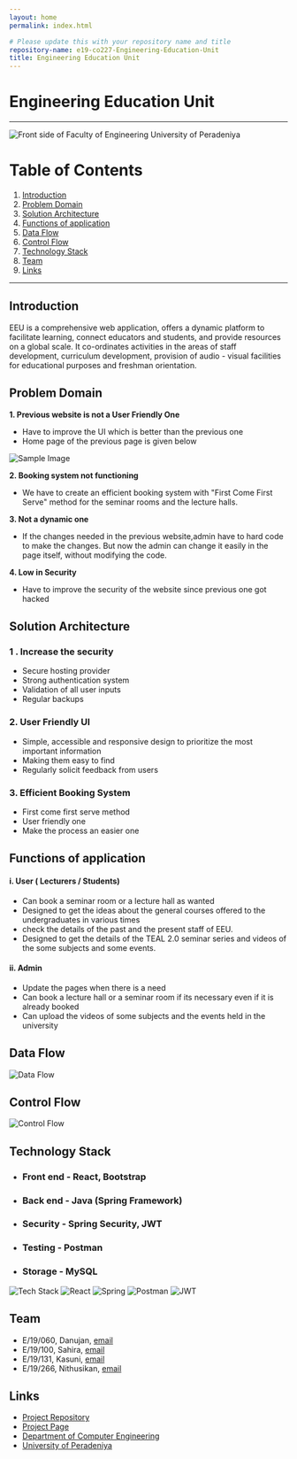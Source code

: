```yaml
---
layout: home
permalink: index.html

# Please update this with your repository name and title
repository-name: e19-co227-Engineering-Education-Unit
title: Engineering Education Unit
---
```


[comment]: # "This is the standard layout for the project, but you can clean this and use your own template"

# Engineering Education Unit

---

<!-- 
This is a sample image, to show how to add images to your page. To learn more options, please refer [this](https://projects.ce.pdn.ac.lk/docs/faq/how-to-add-an-image/)-->

![Front side of Faculty of Engineering University of Peradeniya](./images/uop.jpg)
 




# Table of Contents
1. [Introduction](#introduction)
2. [Problem Domain](#problem-domain)
3. [Solution Architecture](#solution-architecture)
4. [Functions of application](#functions-of-application)
5. [Data Flow](#data-flow)
6. [Control Flow](#control-flow)
7. [Technology Stack](#technology-stack)
5. [Team](#team)
6. [Links](#links)

---

## Introduction

 EEU is a comprehensive web application, offers a dynamic platform to facilitate learning, connect educators and students, and provide resources on a global scale. It co-ordinates activities in the areas of staff development, curriculum development, provision of audio - visual facilities for educational purposes and freshman orientation.



## Problem Domain
**1. Previous website is not a User Friendly One**
- Have to improve the UI which is better than the previous one
- Home page of the previous page is given below

![Sample Image](./images/ss%20of%20the%20web%20side.png)



**2. Booking system not functioning**

- We have to create an efficient booking system with "First Come First Serve" method for the seminar rooms and the lecture halls.

**3. Not a dynamic one**

- If the changes needed in the previous website,admin have to hard code to make the changes. But now the admin can change it easily in the page itself, without modifying the code.

**4. Low in Security**

- Have to improve the security of the website since previous one got hacked

## Solution Architecture

### 1 . Increase the security
- Secure hosting provider
- Strong authentication system
- Validation of  all user inputs 
- Regular backups 

### 2. User Friendly UI
- Simple, accessible and responsive design to prioritize the most important information
- Making them easy to find
- Regularly solicit feedback from users
### 3. Efficient Booking System
- First come first serve method
- User friendly one
- Make the process an easier one


## Functions of application

#### **i. User ( Lecturers / Students)**
- Can book a seminar room or a lecture hall as wanted
- Designed to get the ideas about the general courses offered to the undergraduates in various times
- check the details of the past and the present staff of EEU.
- Designed to get the details of the TEAL 2.0 seminar series and videos of the some subjects and some events.

#### **ii. Admin**
- Update the pages when there is a need 
- Can book a lecture hall or a seminar room if its necessary even if it is already booked 
- Can upload the videos of some subjects and the events held in the university

## Data Flow
![Data Flow](./images/Data_flow.png)

## Control Flow
![Control Flow](./images/ControlFlow.drawio%20(3).png)

## Technology Stack
- ### Front end  - React, Bootstrap
- ### Back end - Java (Spring Framework)
- ### Security - Spring Security, JWT
- ### Testing - Postman
- ### Storage - MySQL
![Tech Stack](./images/icons-hero.png) 
![React](./images/React.png)
![Spring](./images/spring.jpg)
![Postman](./images/postman.png)
![JWT](./images/images.png)





## Team
-  E/19/060, Danujan, [email](mailto:e19060@eng.pdn.ac.lk)
-  E/19/100, Sahira, [email](mailto:e19100@eng.pdn.ac.lk)
-  E/19/131, Kasuni, [email](mailto:e19131@eng.pdn.ac.lk)
-  E/19/266, Nithusikan, [email](mailto:e19266@eng.pdn.ac.lk)



## Links

- [Project Repository](https://github.com/cepdnaclk/e19-co227-Engineering-Education-Unit)
- [Project Page](https://cepdnaclk.github.io/e19-co227-Engineering-Education-Unit/)
- [Department of Computer Engineering](http://www.ce.pdn.ac.lk/)
- [University of Peradeniya](https://eng.pdn.ac.lk/)


[//]: # (Please refer this to learn more about Markdown syntax)
[//]: # (https://github.com/adam-p/markdown-here/wiki/Markdown-Cheatsheet)
